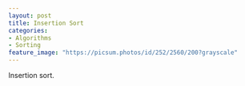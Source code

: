 ```yaml
---
layout: post
title: Insertion Sort
categories:
- Algorithms
- Sorting
feature_image: "https://picsum.photos/id/252/2560/200?grayscale"
---
```


Insertion sort.
